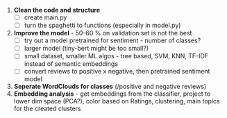 1. **Clean the code and structure**
 	- [ ] create main.py
 	- [ ] turn the spaghetti to functions (especially in model.py)
2. **Improve the model** - 50-60 % on validation set is not the best
 	- [ ] try out a model pretrained for sentiment - number of classes?
 	- [ ] larger model (tiny-bert might be too small?)
	- [ ] small dataset, smaller ML algos - tree based, SVM, KNN, TF-IDF instead of semantic embeddings
	- [ ] convert reviews to positive x negative, then pretrained sentiment model
3. **Seperate WordClouds for classes** (/positive and negative reviews)
4. **Embedding analysis** - get embeddings from the classifier, project to lower dim space (PCA?), color based on Ratings, clustering, main topics for the created clusters

